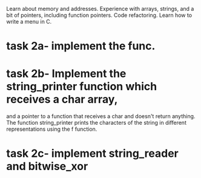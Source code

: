 Learn about memory and addresses.
Experience with arrays, strings, and a bit of pointers, including function pointers.
Code refactoring.
Learn how to write a menu in C.

# task 2a- implement the func.
# task 2b- Implement the string_printer function which receives a char array, 
and a pointer to a function that receives a char and doesn't return anything. 
The function string_printer prints the characters of the string in different representations using the f function.
# task 2c- implement string_reader and bitwise_xor
